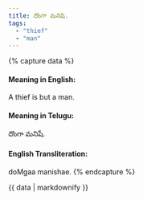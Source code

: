 ```yaml
---
title: దొంగా మనిషే.
tags:
  - "thief"
  - "man"
---
```


{% capture data %}
#### Meaning in English:
A thief is but a man.

#### Meaning in Telugu:
దొంగా మనిషే.

#### English Transliteration:
doMgaa manishae.
{% endcapture %}

<div class="notice">{{ data | markdownify }}</div>

